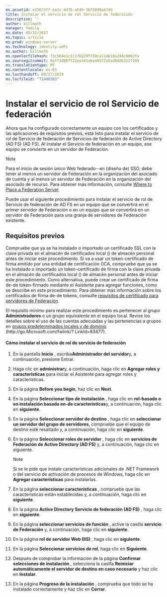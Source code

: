 ```yaml
---
ms.assetid: e33673ff-ea1c-4476-a549-3bf5899a47dd
title: Instalar el servicio de rol Servicio de federación
description: ''
author: billmath
manager: femila
ms.date: 05/31/2017
ms.topic: article
ms.prod: windows-server
ms.technology: identity-adfs
ms.author: billmath
ms.openlocfilehash: 73c564e1c1117b229f759ca114b18a2d4c8002fa
ms.sourcegitcommit: 6aff3d88ff22ea141a6ea6572a5ad8dd6321f199
ms.translationtype: MT
ms.contentlocale: es-ES
ms.lasthandoff: 09/27/2019
ms.locfileid: "71408383"
---
```

# <a name="install-the-federation-service-role-service"></a>Instalar el servicio de rol Servicio de federación

Ahora que ha configurado correctamente un equipo con los certificados y las aplicaciones de requisitos previos, está listo para instalar el servicio de rol de Servicio de federación de Servicios de federación de Active Directory (AD FS) \(AD FS\). Al instalar el Servicio de federación en un equipo, ese equipo se convierte en un servidor de Federación.  
  
> [!NOTE]  
> Para el inicio de sesión único Web federado\-\-en \(diseño de\) SSO, debe tener al menos un servidor de Federación en la organización del asociado de cuenta y al menos un servidor de Federación en la organización del asociado de recurso. Para obtener más información, consulte [Where to Place a Federation Server](https://technet.microsoft.com/library/dd807127.aspx).  
  
Puede usar el siguiente procedimiento para instalar el servicio de rol de Servicio de federación de AD FS en un equipo que se convertirá en el primer servidor de Federación o en un equipo que se convertirá en un servidor de Federación para una granja de servidores de Federación existente.  
  
## <a name="prerequisites"></a>Requisitos previos  
Compruebe que ya se ha instalado o importado un certificado SSL con la clave privada en el almacén de certificados local \(\) de almacén personal antes de iniciar este procedimiento. Si va a usar un token\-certificado de firma emitido por una entidad de certificación \(\)CA, compruebe que ya se ha instalado o importado un token\-certificado de firma con la clave privada en el almacén de certificados local \(\) de almacén personal antes de iniciar este procedimiento. Como alternativa, puede crear un certificado de firma de\-de token\-firmado mediante el Asistente para agregar funciones, como se describe en este procedimiento. Para obtener más información sobre los certificados de firma de\-de tokens, consulte [requisitos de certificado para servidores de Federación](https://technet.microsoft.com/library/dd807040.aspx).  
  
El requisito mínimo para realizar este procedimiento es pertenecer al grupo **Administradores** o un grupo equivalente en el equipo local.  Revise los detalles sobre el uso de las cuentas adecuadas y las pertenencias a grupos en [grupos predeterminados locales y de dominio](https://go.microsoft.com/fwlink/?LinkId=83477) \(http:\/\/go.Microsoft.com\/fwlink\/? LinkId\=83477\).   
  
#### <a name="to-install-the-federation-service-role-service"></a>Cómo instalar el servicio de rol de servicio de federación  
  
1.  En la pantalla **Inicio** , escriba**Administrador del servidor**y, a continuación, presione Entrar.  
  
2.  Haga clic en **administrar**y, a continuación, haga clic en **Agregar roles y características** para iniciar el Asistente para agregar roles y características.  
  
3.  En la página **Before you begin**, haz clic en **Next**.  
  
4.  En la página **Seleccionar tipo de instalación** , haga clic en **rol\-basado o en instalación basada en\-de características**y, a continuación, haga clic en **siguiente**.  
  
5.  En la página **Seleccionar servidor de destino** , haga clic en **seleccionar un servidor del grupo de servidores**, compruebe que el equipo de destino esté resaltado y, a continuación, haga clic en **siguiente**.  
  
6.  En la página **Seleccionar roles de servidor** , haga clic en **servicios de Federación de Active Directory (AD FS)** y, a continuación, haga clic en siguiente.  
  
    > [!NOTE]  
    > Si se le pide que instale características adicionales de .NET Framework o del servicio de activación de procesos de Windows, haga clic en **Agregar características** para instalarlas.  
  
7.  En la página **seleccionar características** , compruebe que las características están establecidas y, a continuación, haga clic en **siguiente**.  
  
8.  En la página **Active Directory Servicio de federación \(AD FS\)** , haga clic en **siguiente**.  
  
9. En la página **seleccionar servicios de función** , active la casilla **servicio de Federación** y, a continuación, haga clic en **siguiente**.  
  
10. En la página **rol de servidor Web \(IIS\)** , haga clic en **siguiente**.  
  
11. En la página **Seleccionar servicios de rol**, haga clic en **Siguiente**.  
  
12. Después de comprobar la información de la página **Confirmar selecciones de instalación** , selecciona la casilla **Reiniciar automáticamente el servidor de destino en caso necesario** y haz clic en **Instalar**.  
  
13. En la página **Progreso de la instalación** , comprueba que todo se ha instalado correctamente y haz clic en **Cerrar**.  
  

